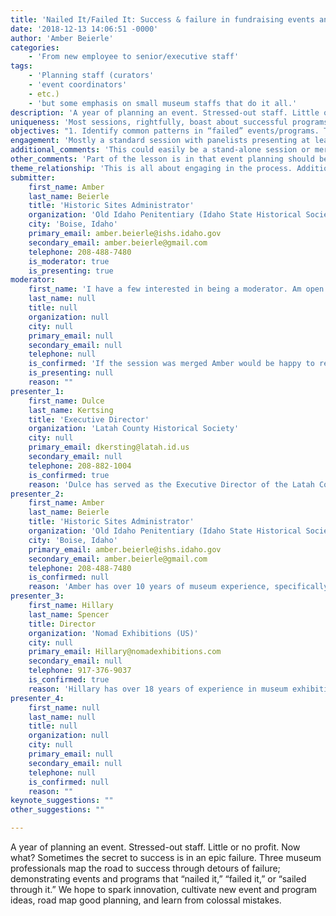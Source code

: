 ```yaml
---
title: 'Nailed It/Failed It: Success & failure in fundraising events and programs'
date: '2018-12-13 14:06:51 -0000'
author: 'Amber Beierle'
categories:
    - 'From new employee to senior/executive staff'
tags:
    - 'Planning staff (curators'
    - 'event coordinators'
    - etc.)
    - 'but some emphasis on small museum staffs that do it all.'
description: 'A year of planning an event. Stressed-out staff. Little or no profit. Now what? Sometimes the secret to success is in an epic failure. Three museum professionals map the road to success through detours of failure; demonstrating events and programs that “nailed it,” “failed it,” or “sailed through it.” We hope to spark innovation, cultivate new event and program ideas, road map good planning, and learn from colossal mistakes.'
uniqueness: 'Most sessions, rightfully, boast about successful programs, but we often learn more from failure. This adds humor and candor in the serious business of fundraising.'
objectives: "1. Identify common patterns in “failed” events/programs. This entails tangible ways we can understand the role failures play in our successes. Talking about and learning from these failures will allow people the courage to try new things, with a new understanding of how to avoid the\n\n2. Demonstrate best\npractices in event evaluation. We will list the right questions to ask your\nagency/museum and your visitors to have the best possible event/program."
engagement: 'Mostly a standard session with panelists presenting at least three unique events/programs using PowerPoint and other audio/visual tools. Some interactive elements with audience participation. Breaking up in smaller groups, each will be given an actual event scenario to decide if the organizers “nailed it”, “failed it”, or “sailed it.”'
additional_comments: 'This could easily be a stand-alone session or merged with a similar session(s). If merged there might be a need to pare down committed panelists. Always open to making it the strongest session possible.'
other_comments: 'Part of the lesson is in that event planning should be on everyone’s radar from customer service to Trustees.'
theme_relationship: 'This is all about engaging in the process. Additionally, this demonstrates that purposeful planning is all about engaging your audiences in the right way to get them to show up for you, especially during fundraisers. Essentially events are more successful when audience-driven (focused). We will help session-goers imagine and re-imagine their ideas, tapping into our audience as well as our staff’s creativity.'
submitter:
    first_name: Amber
    last_name: Beierle
    title: 'Historic Sites Administrator'
    organization: 'Old Idaho Penitentiary (Idaho State Historical Society)'
    city: 'Boise, Idaho'
    primary_email: amber.beierle@ishs.idaho.gov
    secondary_email: amber.beierle@gmail.com
    telephone: 208-488-7480
    is_moderator: true
    is_presenting: true
moderator:
    first_name: 'I have a few interested in being a moderator. Am open to suggestions as well.'
    last_name: null
    title: null
    organization: null
    city: null
    primary_email: null
    secondary_email: null
    telephone: null
    is_confirmed: 'If the session was merged Amber would be happy to recuse as moderator or as panelist.'
    is_presenting: null
    reason: ""
presenter_1:
    first_name: Dulce
    last_name: Kertsing
    title: 'Executive Director'
    organization: 'Latah County Historical Society'
    city: null
    primary_email: dkersting@latah.id.us
    secondary_email: null
    telephone: 208-882-1004
    is_confirmed: true
    reason: 'Dulce has served as the Executive Director of the Latah County Historical Museum for 5 years. In describing her work she noted she has “developed and manage a number of projects, including an oral history collection campaign, a commercial press book on local residents of importance (completed in 2015), a speakers series at the organization&apos;s museum, several new fundraising events, as well as the Society&apos;s long term plan for the digitization of archival records.”'
presenter_2:
    first_name: Amber
    last_name: Beierle
    title: 'Historic Sites Administrator'
    organization: 'Old Idaho Penitentiary (Idaho State Historical Society)'
    city: 'Boise, Idaho'
    primary_email: amber.beierle@ishs.idaho.gov
    secondary_email: amber.beierle@gmail.com
    telephone: 208-488-7480
    is_confirmed: null
    reason: 'Amber has over 10 years of museum experience, specifically historic sites (Old Idaho Penitentiary). In her first months on the job and facing the economic crisis of 2008-9 Amber began reimagining programming at the Old Idaho Penitentiary. The Old Idaho Penitentiary visitation doubled in her first three years, revenue tripled in four years. Unique programs catered to audiences and highlighted the site in new, imaginative ways.'
presenter_3:
    first_name: Hillary
    last_name: Spencer
    title: Director
    organization: 'Nomad Exhibitions (US)'
    city: null
    primary_email: Hillary@nomadexhibitions.com
    secondary_email: null
    telephone: 917-376-9037
    is_confirmed: true
    reason: 'Hillary has over 18 years of experience in museum exhibitions and design. She spent over 10 years at the American Museum of Natural History in New York. There she served as the Director of Traveling Exhibition Operations before being promoted to the Director of Operations, Global Business Development. She currently serves as the Director of Nomad Exhibitions. She co-presented a session at the Association of Midwest Museums about #takingrisks She collects stories and demonstrates how to properly plan for exhibitions as well as anticipate failures.'
presenter_4:
    first_name: null
    last_name: null
    title: null
    organization: null
    city: null
    primary_email: null
    secondary_email: null
    telephone: null
    is_confirmed: null
    reason: ""
keynote_suggestions: ""
other_suggestions: ""

---
```

A year of planning an event. Stressed-out staff. Little or no profit. Now what? Sometimes the secret to success is in an epic failure. Three museum professionals map the road to success through detours of failure; demonstrating events and programs that “nailed it,” “failed it,” or “sailed through it.” We hope to spark innovation, cultivate new event and program ideas, road map good planning, and learn from colossal mistakes.
